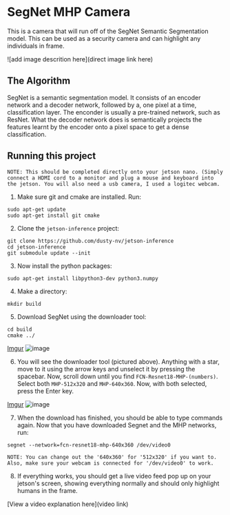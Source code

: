 # SegNet MHP Camera

 This is a camera that will run off of the SegNet Semantic Segmentation model. This can be used as a security camera and can highlight any individuals in frame.

![add image descrition here](direct image link here)

## The Algorithm

SegNet is a semantic segmentation model. It consists of an encoder network and a decoder network, followed by a, one pixel at a time, classification layer. The enconder is usually a pre-trained network, such as ResNet. What the decoder network does is semantically projects the features learnt by the encoder onto a pixel space to get a dense classification.

## Running this project

`NOTE: This should be completed directly onto your jetson nano. (Simply connect a HDMI cord to a monitor and plug a mouse and keyboard into the jetson. You will also need a usb camera, I used a logitec webcam.`

1. Make sure git and cmake are installed. Run:
```
sudo apt-get update
sudo apt-get install git cmake
```
2. Clone the `jetson-inference` project:
```
git clone https://github.com/dusty-nv/jetson-inference
cd jetson-inference
git submodule update --init
```
3. Now install the python packages:
```
sudo apt-get install libpython3-dev python3.numpy
```
4. Make a directory:
```
mkdir build
```
5. Download SegNet using the downloader tool:
```
cd build
cmake ../
```
[Imgur](https://imgur.com/E2KauvE)
![image](https://user-images.githubusercontent.com/101989644/164261058-21cb2317-40fb-46a4-946b-90bbefd3fc4e.png)

6. You will see the downloader tool (pictured above). Anything with a star, move to it using the arrow keys and unselect it by pressing the spacebar.
Now, scroll down until you find `FCN-Resnet18-MHP-(numbers)`. Select both `MHP-512x320` and `MHP-640x360`. Now, with both selected, press the Enter key.

[Imgur](https://imgur.com/aRJ5aG8)
![image](https://user-images.githubusercontent.com/101989644/164263701-591b3661-83e3-4989-b97f-2a8692d6af95.png)

7. When the download has finished, you should be able to type commands again. Now that you have downloaded Segnet and the MHP networks, run:
```
segnet --network=fcn-resnet18-mhp-640x360 /dev/video0
```
`NOTE: You can change out the '640x360' for '512x320' if you want to. Also, make sure your webcam is connected for '/dev/video0' to work.`

8. If everything works, you should get a live video feed pop up on your jetson's screen, showing everything normally and should only highlight humans in the frame.















[View a video explanation here](video link)
